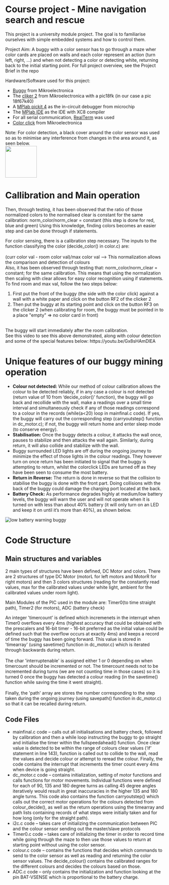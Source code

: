 # Course project - Mine navigation search and rescue

This project is a university module project.
The goal is to familiarise ourselves with simple embedded systems and how to control them. 

Project Aim: A buggy with a color sensor has to go through a maze wher color cards are placed on walls and each color represent an action (turn left, right, ...) and when not detecting a color or detecting white, returning back to the initial starting point. 
For full project overview, see the Project Brief in the repo

Hardware/Software used for this project:
- [Buggy][1] from Mikroelectronica
- The [cliker 2][2] from Mikroelectronica with a pic18fk (in our case a pic 18f67k40)
- A [MPlab pickit 4][3] as the in-circuit debugger from microchip
- The [MPlab IDE][4] as the IDE with XC8 compiler
- For all serial communication, [RealTerm][5] was used 
- [Color click][6] from Mikroelectronica

Note: For color detection, a black cover around the color sensor was used so as to minimise any interference from changes in the area around it, as seen below. <br>
<img src="https://user-images.githubusercontent.com/111131762/207319352-69f9c67b-fe12-4777-8931-8bb905875e90.png" width="100">

# Callibration and Main operation

Then, through testing, it has been observed that the ratio of those normalized colors to the normalised clear is constant for the same calibration: norm_color/norm_clear = constant (this step is done for red, blue and green)
Using this knowledge, finding colors becomes an easier step and can be done through if statements.

For color sensing, there is a calibration step necessary. The inputs to the function classifying the color (decide_color() in color.c) are: <br>
<br>
(curr color val - room color val)/max color val  --> This normalization allows the comparison and detection of colours
<br>
Also, it has been observed through testing that: norm_color/norm_clear = constant; for the same calibration. This means that using the normalization then scaling with clear allows for easy color recognition using if statements.
<br>
To find room and max val, follow the two steps below:
1. First put the front of the buggy (the side with the color click) against a wall with a white paper and click on the button RF2 of the clicker 2
2. Then put the buggy at its starting point and click on the button RF3 on the clicker 2 (when calibrating for room, the buggy must be pointed in to a place "empty" => no color card in front) 
<br>
The buggy will start immediately after the room calibration.
<br>
See this video to see this above demonstrated, along with colour detection and some of the special features below: https://youtu.be/Gx8sHAmDlEA 

# Unique features of our buggy mining operation
- **Colour not detected:** While our method of colour calibration allows the colour to be detected reliably, if in any case a colour is not detected (return value of 10 from ‘decide_color()’ function), the buggy will go back and recollide with the wall, make a readings over a small time interval and simultaneously check if any of those readings correspond to a colour in the records (while(a<20) loop in mainfinal.c code).  If yes, the buggy will carry out the corresponding step (carryoutstep() function in dc_motor.c); if not, the buggy will return home and enter sleep mode (to conserve energy).
- **Stabilisation:** Once the buggy detects a colour, it attacks the wall once, pauses to stabilize and then attacks the wall again. Similarly, during return, it will also collide and stabilize with the wall.
- Buggy surrounded LED lights are off during the ongoing journey to minimize the effect of those lights in the colour readings. They however turn on once return has been initiated to signal that the buggy is attempting to return, whilst the colorclick LEDs are turned off as they have been seen to consume the most battery. 
- **Return in Reverse:** The return is done in reverse so that the collision to stabilise the buggy is done with the front part. Doing collisions with the back of the buggy could damage the charging port located at the back.
- **Battery Check:** As performance degrades highly at medium/low battery levels, the buggy will warn the user and will not operate when it is turned on with less than about 40% battery (it will only turn on an LED and keep it on until it’s more than 40%), as shown below.<br>

![low battery warning buggy](https://user-images.githubusercontent.com/111131762/207319460-22a9d1ea-7d34-4d9c-be61-b5fbd6f40faa.png)

# Code Structure

## Main structures and variables
2 main types of structures have been defined, DC Motor and colors. There are 2 structures of type DC Motor (motorL for left motors and MotorR for right motors) and then 3 colors structures (reading for the constantly read values, max for the calibrated values under white light, ambient for the calibrated values under room light).

Main Modules of the PIC used in the module are: Timer0(to time straight path), Timer2 (for motors), ADC (battery check)

An integer 'timercount' is defined which incremenets in the interrupt when Timer0 overflows every 4ms (highest accuracy that could be obtained with the prescalers and 16-bit timer - 16-bit preferred as the initial value could be defined such that the overflow occurs at exactly 4ms) and keeps a record of time the buggy has been going forward. This value is stored in 'timearray' (using savetime() function in dc_motor.c) which is iterated through backwards during return.<br>
<br>
The char 'interruptenable' is assigned either 1 or 0 depending on when timercount should be incremented or not. The timercount needs not to be incremented during turns (we are not counting time in those cases) so it is turned 0 once the buggy has detected a colour reading (in the savetime() function while saving the time it went straight). <br>
<br>
Finally, the 'path' array are stores the number corresponding to the step taken during the ongoing journey (using savepath() function in dc_motor.c) so that it can be recalled during return.

## Code Files
- mainfinal.c code – calls out all initialisations and battery check, followed by calibration and then a while loop instructing the buggy to go straight and initialise the timer within the fullspeedahead() function. Once clear value is detected to be within the range of colours clear values (‘if’ statement in line 143), function is called out to collide to the wall, read the values and decide colour or attempt to reread the colour. Finally, the code contains the interrupt that increments the timer count every 4ms when device is going straight.
- dc_motor.c code – contains initialization, setting of motor functions and calls functions for motor movements. Individual functions were defined for each of 90, 135 and 180 degree turns as calling 45 degree angles iteratively would result in great inaccuracies in the higher 135 and 180 angle turns. This code also contains the function carryoutstep() which calls out the correct motor operations for the colours detected from colour_decide(), as well as the return operations using the timearray and path lists containing records of what steps were initially taken and for how long (only for the straight path).
- i2c.c code – takes care of initializing the communication between PIC and the colour sensor sending out the master/slave protocols 
- Timer0.c code – takes care of initializing the timer in order to record time while going through the maze to then use those values to return at starting point without using the color sensor.
- colour.c code – contains the functions that decides which commands to send to the color sensor as well as reading and returning the color sensor values. The decide_colour() contains the calibrated ranges for the different colours and decides the colours based on those.
- ADC.c code – only contains the initialization and function looking at the pin BAT-VSENSE which is proportional to the battery charge.


[1]:https://www.mikroe.com/buggy
[2]:https://www.mikroe.com/clicker-2-pic18fk
[3]:https://www.microchip.com/en-us/development-tool/PG164140
[4]:https://www.microchip.com/en-us/tools-resources/develop/mplab-x-ide
[5]:https://realterm.sourceforge.io/
[6]:https://www.mikroe.com/color-click
